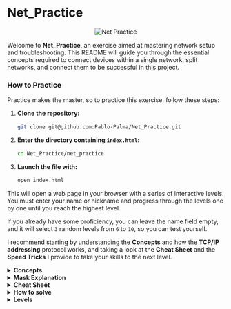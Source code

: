 # Net_Practice

<p align="center">
  <img src="https://github.com/ayogun/42-project-badges/blob/main/badges/netpracticem.png" alt="Net Practice">
</p>

Welcome to **Net_Practice**, an exercise aimed at mastering network setup and troubleshooting. This README will guide you through the essential concepts required to connect devices within a single network, split networks, and connect them to be successful in this project.

### How to Practice

Practice makes the master, so to practice this exercise, follow these steps:

1. **Clone the repository:**
   ```bash
   git clone git@github.com:Pablo-Palma/Net_Practice.git
   ```

2. **Enter the directory containing `index.html`:**
   ```bash
   cd Net_Practice/net_practice
   ```

3. **Launch the file with:**
   ```bash
   open index.html
   ```

This will open a web page in your browser with a series of interactive levels. You must enter your name or nickname and progress through the levels one by one until you reach the highest level.

If you already have some proficiency, you can leave the name field empty, and it will select `3` random levels from `6` to `10`, so you can test yourself.

I recommend starting by understanding the **Concepts** and how the **TCP/IP addressing** protocol works, and taking a look at the **Cheat Sheet** and the **Speed Tricks** I provide to take your skills to the next level.

<details>
<summary><strong>Concepts</strong></summary>

### 1. TCP/IP
**IP (Internet Protocol Addresses):** A unique string of numbers separated by dots (IPv4) or colons (IPv6) that identifies a device on a network. An IP address consists of two main parts: the **Network Id** and the **Host Id**, differentiated by a **Subnet Mask**. For example, in the IP address `192.168.1.1/24`, the Network Id is `192.168.1` and the Host Id is `1`.

#### Subcomponents:
- **Subnet Mask:** A combination of bits that masks the IP address and divides the network and host components.
- **Network Id:** The part of the IP address that identifies the specific network.
- **Host Id:** The part of the IP address that identifies the specific device on the network.

### 2. IPv4 vs IPv6

The transition from IPv4 to IPv6 has brought significant changes in internet protocol technology. Below is a comparative table highlighting the key differences between these two versions:

| Feature                   | IPv4                                   | IPv6                                        |
|---------------------------|----------------------------------------|---------------------------------------------|
| **Year of Deployment**    | 1981                                   | 1998                                        |
| **Bit Capacity**          | 32 bits                                | 128 bits                                    |
| **Number of Addresses**   | ~4.3 billion                           | ~340 undecillion (3.4 × 10^38)              |
| **Address Notation**      | Dotted decimal (e.g., 192.108.42.64)   | Colon-separated hexadecimal (e.g., 2002:0de6:0001:0042:0100:8c2e:0370:7234) |
| **Configuration**         | Manual configuration or DHCP           | Supports auto-configuration and more automatic options |
| **Address Use**           | Address reuse due to space limitation  | Each device can have its unique address      |

### 3. Devices

- **Switch:** Connects devices within the same network segment, reducing data traffic collisions and effectively managing data flow via MAC addresses (Media Control Access).
- **Router:** Links multiple networks or subnets, whether LAN (Local Area Network) or WAN (Wide Area Network). Ensures optimal traffic routing, assigns local IPs, and performs address translation through NAT (Network Address Translation). Key components in its routing table include:
  - **Next Hop:** Indicates the IP address of the next router where data packets will be sent.
  - **Destination:** Specifies the destination network for the data packets.

- **Modem:** A device that modulates and demodulates digital and analog signals, allowing a network to connect to the internet by translating data between these two types of signals.

### 4. Subnetting

Subnetting involves dividing a physical IP network into multiple logical subnets. Each subnet operates independently at the packet sending and receiving level, although all belong to the same physical network and domain.

### 5. Loopback Address

A special range of IP addresses (127.0.0.0 to 127.255.255.255) reserved for internal communications within a device. This allows a device to send and receive packets

 to and from itself, which is crucial for testing and network management.

</details>

<details>
<summary><strong>Mask Explanation</strong></summary>

### Introduction to Subnet Mask

**Initial Context:**
We assume the Network ID encompasses the first three octets, and we only interact with the last octet ranging from `192.168.1.0` to `192.168.1.255`.

**Details of the Last Octet:**
This last octet consists of 8 bits, each of which can be `0` or `1`. If all bits are activated (`11111111`), the result is `2^8 = 256`.

**IP Division:**
The IP address can be divided into **Network ID** and **Host ID** using the subnet mask. Assigning a CIDR mask of `/24`, we would be designating the first three octets (24 bits) for the **Network ID** and only the last octet for the host, covering a range from `192.168.1.0` to `192.168.1.255` with 256 possible IPs.

### Subdivision of the Network

**Applying a /25 Mask:**
We can subdivide this network into two equally sized networks using a `/25` mask, which leaves only the last 7 bits free for the host. This converts the original network into two networks:

- **First Network:** `192.168.1.0/25` which houses 128 IPs from `192.168.1.0` to `192.168.1.128`.
- **Second Network:** `192.168.1.128/25` which houses 128 IPs from `192.168.1.128` to `192.168.1.255`.

**Notation of the Subnet Mask:**
Alternatively, instead of using CIDR notation, we can use the direct subnet mask `/25`, which corresponds to `255.255.255.128`. This mask in binary is `11111111.11111111.11111111.10000000`, where the first bit `2^7 = 128` indicates that each network segment with this mask encompasses 128 possible IPs.

**Additional Note:**
Since the process may seem complex, a cheat sheet is included to facilitate the conversion from CIDR to Subnet Mask in 60 seconds.

</details>

<details>
<summary><strong>Cheat Sheet</strong></summary>

### Cheat Sheet

The way to interpret this **Conversion Table** is as follows: when we want to discover which network an IP belongs to, for example, `255.255.255.192/26`, we observe that it has a `CDIR` mask of `/26`, equivalent to a `Subnet Mask` of `192`, indicating that we are dividing the 4th octet into **Group Sizes** of 64 IPs.

From this, we deduce that there are 4 subnets: `256 / 64` = `4`.
With this table and a series of **steps** that I will explain in the following section: **How to Solve** you can resolve any subnetting issue in less than 60 seconds, but first, I will explain how to create this table from scratch.

| Group Size | 128 | 64 | 32 | 16 | 8 | 4 | 2 | 1 |
|------------|-----|----|----|----|---|---|---|---|
| Subnet Mask | 128 | 192| 224| 240| 248| 252| 254| 255 |
| CIDR        | /25 | /26| /27| /28| /29| /30| /31| /32 |

**Steps to Create the Table:**
1. **First row:** Represents the powers of 2, from `2^7` to `2^0`.
2. **Second row:** Is obtained by subtracting from 256 (the total number of IPs in an octet), the corresponding group size.
3. **CIDR Calculation:** Starting from the left, with `/25` taking the first bit of the fourth octet until covering all possible bits in four octets.

If you need to divide the third octet, you only need to add another row, starting from `/24` from right to left.

</details>

<details>
<summary><strong>How to solve</strong></summary>

# How to solve

First, let's address a series of concepts:
  # Concepts:

   - **Network id**: The part of the IP address that identifies the specific network.
   - **First id**: First usable IP, obtained by adding one to the **Network id**.
   - **Last id**: Last usable IP, obtained by subtracting one from the **Broadcast id**.
   - **Broadcast id**: Network address used to transmit to all devices connected

 to a multiple access communications network.

![Subnetting Image](images/mask.png)

Now that you know how to create your own **Cheat Sheet**, and you understand the necessary concepts, there are no excuses, you can solve any **Subnetting** problem in less than 60 seconds by following these steps:

### **Steps**.

Suppose we want to find out which network the following **IP: 10.2.2.199/26** belongs to:

#### **Step 1: Analyze the Subnet Mask**

- **Subnet Mask:** `/26` which corresponds to `255.255.255.192`. This is derived from the binary pattern `11000000`, indicating:
  - `2^7 = 128`
  - `2^6 = 64`
  - Sum of bits: `128 + 64 = 192`
- With this configuration, we have 6 bits for the host, dividing the network into 4 subnets covering 64 IPs each.

#### **Step 2: Identify the Subnets and Position the Given IP**

- **Available Subnets:**
  1. `10.2.2.0` to `10.2.2.63`
  2. `10.2.2.64` to `10.2.2.127`
  3. `10.2.2.128` to `10.2.2.191`
  4. `10.2.2.192` to `10.2.2.255` (the subnet of interest)

- **Details of the Subnet of Interest:**
  - **Network ID:** `10.2.2.192`
  - **First ID:** `10.2.2.193`
  - **Last ID:** `10.2.2.253`
  - **Broadcast ID:** `10.2.2.254`
  - **Next ID:** `10.2.2.255`

- **Position of the IP `10.2.2.199/26`:** 
  - It is located within the fourth subnet (`10.2.2.192` to `10.2.2.254`).
  - **Availability of Addresses:** `64 - 2 = 62` addresses, from the `First ID` to the `Last ID`.

If a CIDR `/29` were used, the process would involve counting from 8 to 8 starting from `10.2.2.0` to `10.2.2.192`, which could result in a really slow and boring process. Therefore, I will present you with some **Speed Tricks** in the following section that will take your efficiency to the next level.

# Speed Tricks:

To simplify the process when searching for which subnet an IP belongs to, especially when the GROUP SIZE is small, you can use these tricks:

**1. Multiply the GROUP SIZE by 10:**
   - Example: 8 * 10 = 80; Results: .8, .80, .160

**2. Multiply the GROUP SIZE by 2:**
   - Results: .8 -> .80 -> .160 (multiply .80 by 2)

**3. All groups pass through 128**, so we can start from this number to initiate the search.

**4. All groups pass through the subnet mask to their left in the cheat sheet**, therefore, it is a good time to make use of this, and if we pass it, start with a higher IP and subtract the GROUP SIZE until finding the segment to which our target IP belongs.

</details>

<details>
<summary><strong>Levels</strong></summary>

- <details>
  <summary><strong>Level 6</strong></summary>

     ## Level 6: Network Configuration with Router
  
    ### Network Structure
    Level 6 involves two networks connected by a router:
    - **First network:** Directly connected to `internet`.
    - **Second network:** Connected through a switch, ending at `Host A`.
    
    ### Configuration of the Second Network
    For the second network, the following configurations are applied:
    - **Subnet Mask:** `255.255.255.128` (`/25`)
    - **IP Address of Host A:** `110.98.32.227`
    
    ### Division of the Network
    The network `110.98.32.0/24` is divided into two groups of 128 IP addresses each. We will use the second group, which includes:
    - **Network ID:** `110.98.32.128`
    - **Broadcast ID:** `110.98.32.255`
    
    The valid addresses for the router interface are between `110.98.32.129` and `110.98.32.254`, excluding the Network and Broadcast IDs.
    
    ### Key Objective
    It
  
   is crucial to ensure that the destination of internet traffic is configured to point to the network `110.98.32.128/25` to facilitate proper traffic flow.
  
  
    
    ![Level 6 Diagram](images/Level6.png)

  </details>

- <details>
  <summary><strong>Level 7</strong></summary>

  ### Scenario Description
  This level involves setting up a connection between two routers, each connecting a host. It is required to divide the network `105.198.14.0/24`.

  ### Division of the Network
  For efficient organization, the network is divided into `4` subnets of `64` IPs each, using a `/26` subnet mask:
  - **First Subnet:** Used to connect `A1` and `R1` (Addresses between .0 and .64).
  - **Last Subnet:** (Addresses between .192 and .255) Used to connect the two routers.
  - **Second or Third Subnet:** For connecting `R2` and `C1`. (Addresses between .64 and .192).
 
  It is essential to avoid `overlapping`.

  ### Routing Table Configuration
  - **Destinations:** Destinations can be set to default values.
  - **Next Hop:** It is crucial that the `Next Hop` in the routers is configured to point to each other, allowing efficient traffic exchange. The hosts should point to the next router.

  ![Level 7 Diagram](images/Level7.png)

  </details>

- <details>
  <summary><strong>Level 8</strong></summary>

    ### Scenario Description
  In level 8, two routers form the core of the configuration:
  - **R1:** Directly connected to the internet.
  - **R2:** Connects two networks which in turn connect the hosts `D` and `C`.

  ### Connection Configuration between Routers
  A `/30` network mask is preferred for the connection between routers, providing 4 IPs:
  - **Network ID:** Excluded.
  - **Broadcast ID:** Excluded.
  - **Available IPs:** Two, used for the interfaces of `R1` and `R2` respectively.
  
  The **Next Hop** of `R2` uses the IP of the interface `R13`, and the interface `R21` can use a lower IP within the same range.

  ### Subnetting and Internet Connection
  Subnetting is performed on the network `158.46.67.0/26` with a `/28` mask, which provides 16 IPs per subnet:
  - **For Host D:** Use any of the first 16 IPs (excluding Network and Broadcast IDs).
  - **For Host C:** Occupies the range from `.17` to `.30` under the same `/28` mask, ensuring no overlap with the range used for the routers.

  ### Routes and Routing
  - **Network of Hosts' Destination:** `158.46.67.0/26`.
  - **Next Hop of Internet:** Must be configured on the interface of the next router.

  ![Level 8 Diagram](images/Level8.png)

  </details>

- <details>
  <summary><strong>Level 9</strong></summary>

  
    ### General Description
    This level presents the task of connecting three networks to the internet, with specific approaches for Hosts A and B, and for Hosts C and D, coordinated through two routers, R1 and R2.
  
    ### Step 1: Connection of Hosts C and D
    - **IP of the R23 interface:** `94.8.218.81` with a `/18` mask.
    - **Network D Range:** 
      - **Network ID:** `94.8.192.0/18`
      - **Broadcast ID:** `94.8.255.255/18`
    - **Network C Range:** 
      - You can set any valid IP of your choice for **Host C**. To simplify, the network `42.24.42.0/25` will be used, dividing it into two subnets of 128 IPs each, and the first will be used for **Host C**, giving you free choice among the values of:
        - **Network ID:** `42.24.42.0/25`
        - **Broadcast ID:** `42.24.42.128/25`  
  
    ### Step 2: Connection of the Two Routers
    - **CDIR `/30` Mask Configuration for R1 and R2:** This setup provides 4 IPs, two of which are useful.
    - **Example Network:** `192.32.4.0/30`.
    - It is essential that each Router points its **Next Hop** to the other router. Additionally, the destination in the first router must include both the network of `Host C`
  
   for access to `internet` and that of `Host D` for the connection with `Host A`.
  
    ### Step 3: Connection of Hosts A and B
    - Three devices are connected in the same network `33.63.9.0/25`.
    - It is important that the **Next Hop** in both Hosts A and B point to the interface of R11.
  
    ### Step 4: Configuration of the Internet Routing Table
    - **Next Hop:** Configured to point to the interface of the router.
    - **Destinations:** Must be set to include the networks of Host C `42.24.42.0/25` and the network connecting A and B `33.63.9.0/25`, which are essential for the connection to the internet.
  
    ![Level 9 Diagram](images/Level9.png)
    
  </details>

- <details>
  <summary><strong>Level 10</strong></summary>

  ### General Description
  Final level! It's not as complicated as it seems. We have a setup where the router **R1** connects the internet with the first two hosts via a switch, and also connects to another router, **R2**, which in turn connects two networks ending in **Host 3** and **Host 4**.

  The key here is that hosts 1, 3, and 4 must connect to the internet, but the internet routing table only recognizes one `destination` for the entire range `140.45.158.0/24`.

  ### Step 1: Connection of the First Two Hosts
  - A `/25` mask is assigned, allowing IPs in the last octet from `.0` to `.128`.

  ### Step 2: Connection between Routers R1 and R2
  - A `/30` mask (`255.255.255.252`) is set, which leaves us with 4 IPs, two of which are effectively useful after excluding the **Network ID** and the **Broadcast ID**.

  ### Step 3: Connection of the Last Two Hosts
  - Hosts 3 and 4 connect to **R2** under a `255.255.255.192` (`/26`) mask, occupying from `.128` to `.192`.
  - To avoid overlaps with the network `140.45.158.252/30` used between R1 and R2, a `/27` mask is applied for Host 4, covering 32 IPs, using the range `140.45.158.192` to `140.45.158.224`.

  ![Level 10 Diagram](images/Level10.png)

  If you've made it this far, I assume you're either the kind of person who starts a book from the last page or you found this guide useful.
  
  Congratulations! You're one step away from becoming a `master` of `Networking` and that step is practice.
  If you found this guide helpful, don't hesitate to star the repo for later consultation and share it with your friends so they can also become `Masters!`.

  Feel free to contact me if you have any questions or would like to contribute improvements, greetings.

  Pablo Palma.
  </details>
